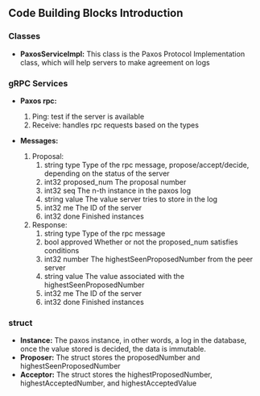 ## Code Building Blocks Introduction


### Classes
* **PaxosServiceImpl:** This class is the Paxos Protocol Implementation class, which will help servers to make agreement on logs

### gRPC Services 

* **Paxos rpc:** 
    1. Ping: test if the server is available
    2. Receive: handles rpc requests based on the types

* **Messages:** 
    1. Proposal:
        1. string    type               Type of the rpc message, propose/accept/decide, depending on the status of the server
        2. int32     proposed_num       The proposal number
        3. int32     seq                The n-th instance in the paxos log
        4. string    value              The value server tries to store in the log
        5. int32     me                 The ID of the server
        6. int32     done               Finished instances
    2. Response:
        1. string    type               Type of the rpc message
        2. bool      approved           Whether or not the proposed_num satisfies conditions 
        3. int32     number             The highestSeenProposedNumber from the peer server 
        4. string    value              The value associated with the highestSeenProposedNumber
        5. int32     me                 The ID of the server
        6. int32     done               Finished instances

### struct
* **Instance:** The paxos instance, in other words, a log in the database, once the value stored is decided, the data is immutable.
* **Proposer:** The struct stores the proposedNumber and highestSeenProposedNumber
* **Acceptor:** The struct stores the highestProposedNumber, highestAcceptedNumber, and highestAcceptedValue